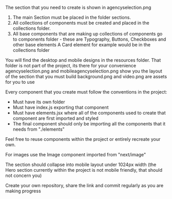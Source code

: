 The section that you need to create is shown in agencyselection.png

1. The main Section must be placed in the folder sections.
2. All collections of components must be created and placed in the collections folder.
3. All base components that are making up collections of components go to components folder - these are Typography, Buttons, Checkboxes and other base elements
A Card element for example would be in the collections folder

You will find the desktop and mobile designs in the resources folder.
That folder is not part of the project, its there for your convenience
agencyselection.png and mobileagencyselection.png show you the layout of the section that you must build
background.png and video.png are assets for you to use

Every component that you create must follow the conventions in the project:

- Must have its own folder
- Must have index.js exporting that component
- Must have elements.jsx where all of the components used to create that component are first imported and styled
- The final component should only be importing all the components that it needs from "./elements"

Feel free to reuse components within the project or entirely recreate your own.

For images use the Image component imported from "next/image"

The section should collapse into mobile layout under 1024px width (the Hero section currently within the project is not mobile friendly, that should not concern you)

Create your own repository, share the link and commit regularly as you are making progress
